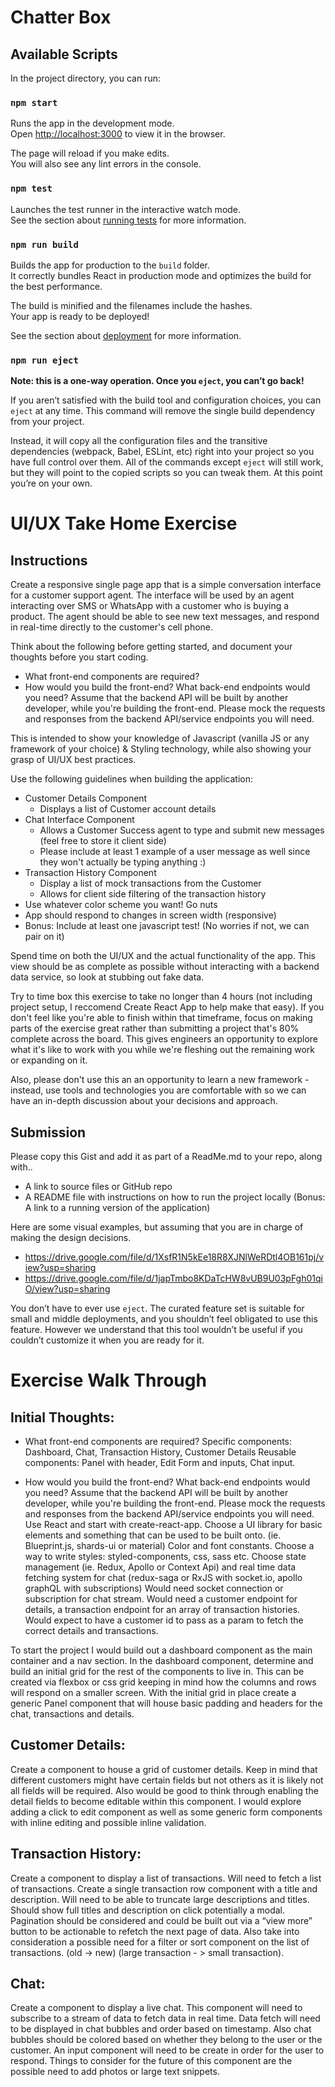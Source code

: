 # Chatter Box

## Available Scripts

In the project directory, you can run:

### `npm start`

Runs the app in the development mode.\
Open [http://localhost:3000](http://localhost:3000) to view it in the browser.

The page will reload if you make edits.\
You will also see any lint errors in the console.

### `npm test`

Launches the test runner in the interactive watch mode.\
See the section about [running tests](https://facebook.github.io/create-react-app/docs/running-tests) for more information.

### `npm run build`

Builds the app for production to the `build` folder.\
It correctly bundles React in production mode and optimizes the build for the best performance.

The build is minified and the filenames include the hashes.\
Your app is ready to be deployed!

See the section about [deployment](https://facebook.github.io/create-react-app/docs/deployment) for more information.

### `npm run eject`

**Note: this is a one-way operation. Once you `eject`, you can’t go back!**

If you aren’t satisfied with the build tool and configuration choices, you can `eject` at any time. This command will remove the single build dependency from your project.

Instead, it will copy all the configuration files and the transitive dependencies (webpack, Babel, ESLint, etc) right into your project so you have full control over them. All of the commands except `eject` will still work, but they will point to the copied scripts so you can tweak them. At this point you’re on your own.

# UI/UX Take Home Exercise

## Instructions

Create a responsive single page app that is a simple conversation interface for a customer support agent. The interface will be used by an agent interacting over SMS or WhatsApp with a customer who is buying a product. The agent should be able to see new text messages, and respond in real-time directly to the customer's cell phone.

Think about the following before getting started, and document your thoughts before you start coding. 
* What front-end components are required? 
* How would you build the front-end? What back-end endpoints would you need? Assume that the backend API will be built by another developer, while you're building the front-end. Please mock the requests and responses from the backend API/service endpoints you will need.

This is intended to show your knowledge of Javascript (vanilla JS or any framework of your choice) & Styling technology, while also showing your grasp of UI/UX best practices.

Use the following guidelines when building the application:

  * Customer Details Component
    * Displays a list of Customer account details
  * Chat Interface Component
    * Allows a Customer Success agent to type and submit new messages (feel free to store it client side)
    * Please include at least 1 example of a user message as well since they won't actually be typing anything :)
  * Transaction History Component
    * Display a list of mock transactions from the Customer
    * Allows for client side filtering of the transaction history
  * Use whatever color scheme you want! Go nuts
  * App should respond to changes in screen width (responsive)
  * Bonus: Include at least one javascript test! (No worries if not, we can pair on it)

Spend time on both the UI/UX and the actual functionality of the app. This view should be as complete as possible without interacting with a backend data service, so look at stubbing out fake data.

Try to time box this exercise to take no longer than 4 hours (not including project setup, I reccomend Create React App to help make that easy). If you don't feel like you're able to finish within that timeframe, focus on making parts of the exercise great rather than submitting a project that's 80% complete across the board. This gives engineers an opportunity to explore what it's like to work with you while we're fleshing out the remaining work or expanding on it.

Also, please don't use this an an opportunity to learn a new framework - instead, use tools and technologies you are comfortable with so we can have an in-depth discussion about your decisions and approach. 

## Submission

Please copy this Gist and add it as part of a ReadMe.md to your repo, along with..

  * A link to source files or GitHub repo
  * A README file with instructions on how to run the project locally
  (Bonus: A link to a running version of the application)
  
Here are some visual examples, but assuming that you are in charge of making the design decisions.
* https://drive.google.com/file/d/1XsfR1N5kEe18R8XJNlWeRDtl4OB161pj/view?usp=sharing
* https://drive.google.com/file/d/1japTmbo8KDaTcHW8vUB9U03pFgh01qiO/view?usp=sharing


You don’t have to ever use `eject`. The curated feature set is suitable for small and middle deployments, and you shouldn’t feel obligated to use this feature. However we understand that this tool wouldn’t be useful if you couldn’t customize it when you are ready for it.

# Exercise Walk Through

## Initial Thoughts: 

* What front-end components are required? 
Specific components: Dashboard, Chat, Transaction History, Customer Details 
Reusable components: Panel with header, Edit Form and inputs, Chat input.

* How would you build the front-end? What back-end endpoints would you need? Assume that the backend API will be built by another developer, while you're building the front-end. Please mock the requests and responses from the backend API/service endpoints you will need.
Use React and start with create-react-app.
Choose a UI library for basic elements and something that can be used to be built onto. (ie. Blueprint.js, shards-ui or material)
Color and font constants. Choose a way to write styles: styled-components, css, sass etc.
Choose state management (ie. Redux, Apollo or Context Api) and real time data fetching system for chat (redux-saga or RxJS with socket.io, apollo graphQL with subscriptions)
Would need socket connection or subscription for chat stream. 
Would need a customer endpoint for details, a transaction endpoint for an array of transaction histories. Would expect to have a customer id to pass as a param to fetch the correct details and transactions.


To start the project I would build out a dashboard component as the main container and a nav section. In the dashboard component, determine and build an initial grid for the rest of the components to live in. This can be created via flexbox or css grid keeping in mind how the columns and rows will respond on a smaller screen. With the initial grid in place create a generic Panel component that will house basic padding and headers for the chat, transactions and details. 

## Customer Details:
Create a component to house a grid of customer details. Keep in mind that different customers might have certain fields but not others as it is likely not all fields will be required. Also would be good to think through enabling the detail fields to become editable within this component. I would explore adding a click to edit component as well as some generic form components with inline editing and possible inline validation.

## Transaction History:
Create a component to display a list of transactions. Will need to fetch a list of transactions. Create a single transaction row component with a title and description. Will need to be able to truncate large descriptions and titles. Should show full titles and description on click potentially a modal. Pagination should be considered and could be built out via a “view more” button to be actionable to refetch the next page of data. Also take into consideration a possible need for a  filter or sort component on the list of transactions.  (old -> new) (large transaction - > small transaction).

## Chat: 
Create a component to display a live chat. This component will need to subscribe to a stream of data to fetch data in real time. Data fetch will need to be displayed in chat bubbles and order based on timestamp. Also chat bubbles should be colored based on whether they belong to the user or the customer. An input component will need to be create in order for the user to respond. Things to consider for the future of this component are the possible need to add photos or large text snippets. 

